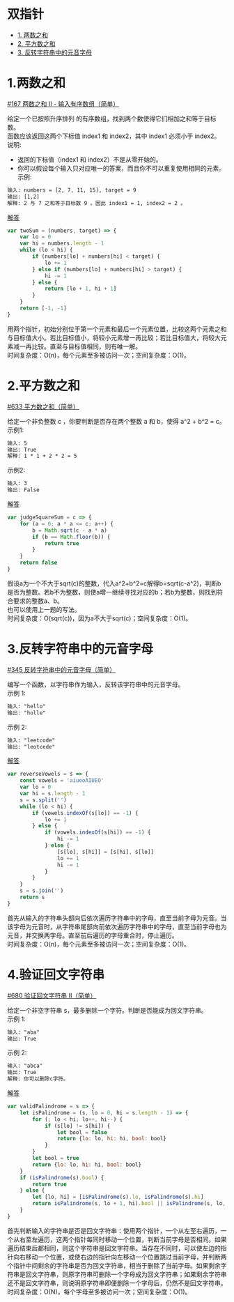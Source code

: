 # 双指针
* [1. 两数之和](#1两数之和)
* [2. 平方数之和](#2平方数之和)
* [3. 反转字符串中的元音字母](#3反转字符串中的元音字母)

# 1.两数之和
[#167 两数之和 II - 输入有序数组（简单）](https://leetcode-cn.com/problems/two-sum-ii-input-array-is-sorted/)

给定一个已按照升序排列 的有序数组，找到两个数使得它们相加之和等于目标数。  
函数应该返回这两个下标值 index1 和 index2，其中 index1 必须小于 index2。  
说明:  
* 返回的下标值（index1 和 index2）不是从零开始的。
* 你可以假设每个输入只对应唯一的答案，而且你不可以重复使用相同的元素。  
示例:
```html
输入: numbers = [2, 7, 11, 15], target = 9
输出: [1,2]
解释: 2 与 7 之和等于目标数 9 。因此 index1 = 1, index2 = 2 。
```

[解答](src/two-sum-ii-input-array-is-sorted.js)

```JavaScript
var twoSum = (numbers, target) => {
    var lo = 0
    var hi = numbers.length - 1
    while (lo < hi) {
        if (numbers[lo] + numbers[hi] < target) {
            lo += 1
        } else if (numbers[lo] + numbers[hi] > target) {
            hi -= 1
        } else {
            return [lo + 1, hi + 1]
        }
    }
    return [-1, -1]
}
```

用两个指针，初始分别位于第一个元素和最后一个元素位置，比较这两个元素之和与目标值大小。若比目标值小，将较小元素增一再比较；若比目标值大，将较大元素减一再比较。直至与目标值相同，则有唯一解。  
时间复杂度：O(n)，每个元素至多被访问一次；空间复杂度：O(1)。

# 2.平方数之和
[#633 平方数之和（简单）](https://leetcode-cn.com/problems/sum-of-square-numbers/)

给定一个非负整数 c ，你要判断是否存在两个整数 a 和 b，使得 a^2 + b^2 = c。  
示例1:
```html
输入: 5
输出: True
解释: 1 * 1 + 2 * 2 = 5
```
示例2:
```html
输入: 3
输出: False
```

[解答](src/sum-of-square-numbers.js)

```JavaScript
var judgeSquareSum = c => {
    for (a = 0; a * a <= c; a++) {
        b = Math.sqrt(c - a * a)
        if (b == Math.floor(b)) {
            return true
        }
    }
    return false
}
```

假设a为一个不大于sqrt(c)的整数，代入a^2+b^2=c解得b=sqrt(c-a^2)，判断b是否为整数。若b不为整数，则使a增一继续寻找对应的b；若b为整数，则找到符合要求的整数a、b。  
也可以使用上一题的写法。  
时间复杂度：O(sqrt(c))，因为a不大于sqrt(c)；空间复杂度：O(1)。

# 3.反转字符串中的元音字母
[#345 反转字符串中的元音字母（简单）](https://leetcode-cn.com/problems/reverse-vowels-of-a-string/)

编写一个函数，以字符串作为输入，反转该字符串中的元音字母。  
示例 1:
```html
输入: "hello"
输出: "holle"
```
示例 2:
```html
输入: "leetcode"
输出: "leotcede"
```

[解答](src/reverse-vowels-of-a-string.js)

```JavaScript
var reverseVowels = s => {
    const vowels = 'aiueoAIUEO'
    var lo = 0
    var hi = s.length - 1
    s = s.split('')
    while (lo < hi) {
        if (vowels.indexOf(s[lo]) == -1) {
            lo += 1
        } else {
            if (vowels.indexOf(s[hi]) == -1) {
                hi -= 1
            } else {
                [s[lo], s[hi]] = [s[hi], s[lo]]
                lo += 1
                hi -= 1
            }
        }
    }
    s = s.join('')
    return s
}
```

首先从输入的字符串头部向后依次遍历字符串中的字母，直至当前字母为元音。当该字母为元音时，从字符串尾部向前依次遍历字符串中的字母，直至当前字母也为元音，并交换两字母。直至前后遍历的字母重合时，停止遍历。  
时间复杂度：O(n)，每个元素至多被访问一次；空间复杂度：O(1)。

# 4.验证回文字符串

[#680 验证回文字符串 Ⅱ（简单）](https://leetcode-cn.com/problems/valid-palindrome-ii/)

给定一个非空字符串 s，最多删除一个字符。判断是否能成为回文字符串。  
示例 1:
```html
输入: "aba"
输出: True
```
示例 2:
```html
输入: "abca"
输出: True
解释: 你可以删除c字符。
```

[解答](src/valid-palindrome-ii.js)

```JavaScript
var validPalindrome = s => {
    let isPalindrome = (s, lo = 0, hi = s.length - 1) => {
        for (; lo < hi; lo++, hi--) {
            if (s[lo] != s[hi]) {
                let bool = false
                return {lo: lo, hi: hi, bool: bool}
            }
        }
        let bool = true
        return {lo: lo, hi: hi, bool: bool}
    }    
    if (isPalindrome(s).bool) {
        return true
    } else {
        let [lo, hi] = [isPalindrome(s).lo, isPalindrome(s).hi]
        return isPalindrome(s, lo + 1, hi).bool || isPalindrome(s, lo, hi - 1).bool
    }
}
```

首先判断输入的字符串是否是回文字符串：使用两个指针，一个从左至右遍历，一个从右至左遍历，这两个指针每同时移动一个位置，判断当前字母是否相同。如果遍历结束后都相同，则这个字符串是回文字符串。当存在不同时，可以使左边的指针向右移动一个位置，或使右边的指针向左移动一个位置跳过当前字母，并判断两个指针中间剩余的字符串是否为回文字符串，相当于删除了当前字母。如果剩余字符串是回文字符串，则原字符串可删除一个字母成为回文字符串；如果剩余字符串还不是回文字符串，则说明原字符串即便删除一个字母后，仍然不是回文字符串。
时间复杂度：O(N)，每个字母至多被访问一次；空间复杂度：O(1)。